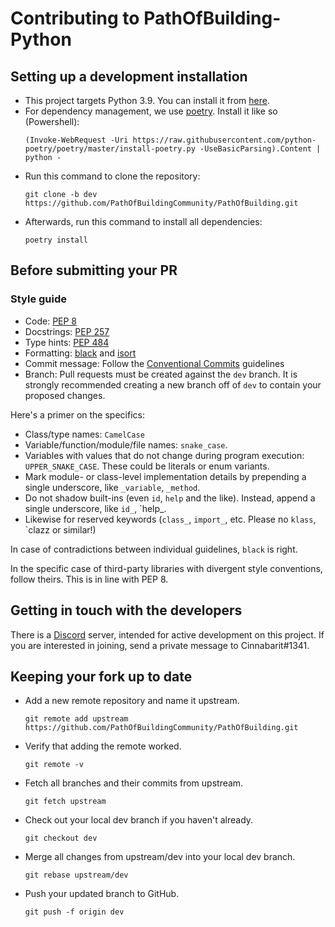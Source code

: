 # Contributing to PathOfBuilding-Python

## Setting up a development installation

* This project targets Python 3.9. You can install it from
[here](https://www.python.org/downloads/release/python-390/).
* For dependency management, we use [poetry](https://python-poetry.org/).
Install it like so (Powershell):
    ```shell
    (Invoke-WebRequest -Uri https://raw.githubusercontent.com/python-poetry/poetry/master/install-poetry.py -UseBasicParsing).Content | python -
    ```
* Run this command to clone the repository:
    ```shell
    git clone -b dev https://github.com/PathOfBuildingCommunity/PathOfBuilding.git
    ```
* Afterwards, run this command to install all dependencies:
    ```shell
    poetry install
    ```

## Before submitting your PR

### Style guide

* Code: [PEP 8](https://www.python.org/dev/peps/pep-0008/)
* Docstrings: [PEP 257](https://www.python.org/dev/peps/pep-0257/)
* Type hints: [PEP 484](https://www.python.org/dev/peps/pep-0484/)
* Formatting: [black](https://github.com/psf/black) and
[isort](https://github.com/PyCQA/isort)
* Commit message: Follow the
[Conventional Commits](https://www.conventionalcommits.org/en/v1.0.0/) guidelines
* Branch: Pull requests must be created against the `dev` branch. It is strongly
recommended creating a new branch off of `dev` to contain your proposed changes.

Here's a primer on the specifics:
* Class/type names: `CamelCase`
* Variable/function/module/file names: `snake_case`.
* Variables with values that do not change during program execution: `UPPER_SNAKE_CASE`.
These could be literals or enum variants.
* Mark module- or class-level implementation details by prepending a single underscore,
like `_variable`, `_method`.
* Do not shadow built-ins (even `id`, `help` and the like).
Instead, append a single underscore, like `id_`, `help_.
* Likewise for reserved keywords (`class_`, `import_`, etc.
Please no `klass`, `clazz or similar!)

In case of contradictions between individual guidelines, `black` is right.

In the specific case of third-party libraries with divergent style conventions,
follow theirs. This is in line with PEP 8.


## Getting in touch with the developers

There is a [Discord](https://discordapp.com/) server, intended for active development on
this project. If you are interested in joining, send a private message to
Cinnabarit#1341.

## Keeping your fork up to date

* Add a new remote repository and name it upstream.
    ```shell
    git remote add upstream https://github.com/PathOfBuildingCommunity/PathOfBuilding.git
    ```
* Verify that adding the remote worked.
    ```shell
    git remote -v
    ```
* Fetch all branches and their commits from upstream.
    ```shell
    git fetch upstream
    ```
* Check out your local dev branch if you haven't already.
    ```shell
    git checkout dev
    ```
* Merge all changes from upstream/dev into your local dev branch.
    ```shell
    git rebase upstream/dev
    ```
* Push your updated branch to GitHub.
    ```shell
    git push -f origin dev
    ```
